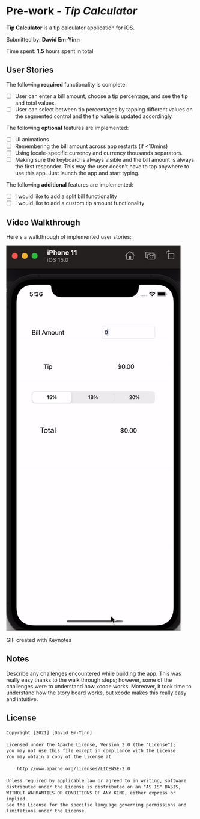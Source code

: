 # Pre-work - *Tip Calculator*

**Tip Calculator** is a tip calculator application for iOS.

Submitted by: **David Em-Yinn**

Time spent: **1.5** hours spent in total

## User Stories

The following **required** functionality is complete:

* [ ] User can enter a bill amount, choose a tip percentage, and see the tip and total values.
* [ ] User can select between tip percentages by tapping different values on the segmented control and the tip value is updated accordingly

The following **optional** features are implemented:

* [ ] UI animations
* [ ] Remembering the bill amount across app restarts (if <10mins)
* [ ] Using locale-specific currency and currency thousands separators.
* [ ] Making sure the keyboard is always visible and the bill amount is always the first responder. This way the user doesn't have to tap anywhere to use this app. Just launch the app and start typing.

The following **additional** features are implemented:

- [ ] I would like to add a split bill functionality
- [ ] I would like to add a custom tip amount functionality

## Video Walkthrough

Here's a walkthrough of implemented user stories:

<img src='gif/tipcalcdemo.gif' title='Video Walkthrough' width='' alt='Video Walkthrough' />

GIF created with Keynotes

## Notes

Describe any challenges encountered while building the app.
This was really easy thanks to the walk through steps; however, some of the challenges were to understand how xcode works.
Moreover, it took time to understand how the story board works, but xcode makes this really easy and intuitive. 

## License

    Copyright [2021] [David Em-Yinn]

    Licensed under the Apache License, Version 2.0 (the "License");
    you may not use this file except in compliance with the License.
    You may obtain a copy of the License at

        http://www.apache.org/licenses/LICENSE-2.0

    Unless required by applicable law or agreed to in writing, software
    distributed under the License is distributed on an "AS IS" BASIS,
    WITHOUT WARRANTIES OR CONDITIONS OF ANY KIND, either express or implied.
    See the License for the specific language governing permissions and
    limitations under the License.
